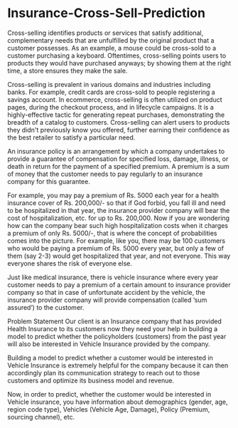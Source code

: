# Insurance-Cross-Sell-Prediction

Cross-selling identifies products or services that satisfy additional, complementary needs that are unfulfilled by the original product that a customer possesses. As an example, a mouse could be cross-sold to a customer purchasing a keyboard. Oftentimes, cross-selling points users to products they would have purchased anyways; by showing them at the right time, a store ensures they make the sale.

Cross-selling is prevalent in various domains and industries including banks. For example, credit cards are cross-sold to people registering a savings account. In ecommerce, cross-selling is often utilized on product pages, during the checkout process, and in lifecycle campaigns. It is a highly-effective tactic for generating repeat purchases, demonstrating the breadth of a catalog to customers. Cross-selling can alert users to products they didn't previously know you offered, further earning their confidence as the best retailer to satisfy a particular need.

An insurance policy is an arrangement by which a company undertakes to provide a guarantee of compensation for specified loss, damage, illness, or death in return for the payment of a specified premium. A premium is a sum of money that the customer needs to pay regularly to an insurance company for this guarantee.

For example, you may pay a premium of Rs. 5000 each year for a health insurance cover of Rs. 200,000/- so that if God forbid, you fall ill and need to be hospitalized in that year, the insurance provider company will bear the cost of hospitalization, etc. for up to Rs. 200,000. Now if you are wondering how can the company bear such high hospitalization costs when it charges a premium of only Rs. 5000/-, that is where the concept of probabilities comes into the picture. For example, like you, there may be 100 customers who would be paying a premium of Rs. 5000 every year, but only a few of them (say 2-3) would get hospitalized that year, and not everyone. This way everyone shares the risk of everyone else.

Just like medical insurance, there is vehicle insurance where every year customer needs to pay a premium of a certain amount to insurance provider company so that in case of unfortunate accident by the vehicle, the insurance provider company will provide compensation (called ‘sum assured’) to the customer.

Problem Statement
Our client is an Insurance company that has provided Health Insurance to its customers now they need your help in building a model to predict whether the policyholders (customers) from the past year will also be interested in Vehicle Insurance provided by the company.

Building a model to predict whether a customer would be interested in Vehicle Insurance is extremely helpful for the company because it can then accordingly plan its communication strategy to reach out to those customers and optimize its business model and revenue.

Now, in order to predict, whether the customer would be interested in Vehicle insurance, you have information about demographics (gender, age, region code type), Vehicles (Vehicle Age, Damage), Policy (Premium, sourcing channel), etc.
